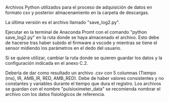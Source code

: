 Archivos Python utilizados para el proceso de adquisición de datos en formato csv y posterior almacenamiento en la carpeta de descargas. 

La última versión es el archivo llamado "save_log2.py".

Ejecutar en la terminal de Anaconda Promt con el comando "python save_log2.py" en la ruta donde se haya almacenado el archivo. Esto debe de hacerse tras haber subido el firmware a vscode y mientras se tiene el sensor midiendo los parámetros en el dedo del usuario.

Si se quiere utilizar, cambiar la ruta donde se quieren guardar los datos y la configuración indicada en el anexo C.2.

Debería de dar como resultado un archivo .csv con 5 columnas (Tiempo (ms), IR, AMB_IR, RED, AMB_RED). Debe de haber valores consistentes y no constantes y variables durante el tiempo que dura el registro. Los archivos se guardan con el nombre "pulsioximeter_data" se recomienda nombrar el archivo con los datos fisiológicos de referencia.